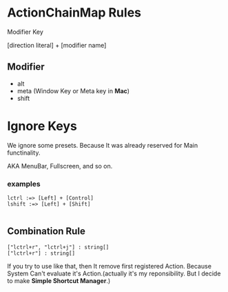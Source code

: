 # ActionChainMap Rules


Modifier Key

[direction literal] + [modifier name]

## Modifier
- alt
- meta (Window Key or Meta key in **Mac**)
- shift

# Ignore Keys
We ignore some presets. Because It was already reserved for Main functinality.

AKA MenuBar, Fullscreen, and so on.

### examples
```
lctrl :=> [Left] + [Control]
lshift :=> [Left] + [Shift]


```


## Combination Rule
```
["lctrl+r", "lctrl+j"] : string[]
["lctrl+r"] : string[]
```
If you try to use like that, then It remove first registered Action.
Because System Can't evaluate it's Action.(actually it's my reponsibility.
But I decide to make **Simple Shortcut Manager**.)

